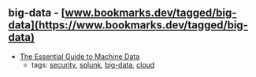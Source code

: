 big-data - [www.bookmarks.dev/tagged/big-data](https://www.bookmarks.dev/tagged/big-data)
---
* [The Essential Guide to Machine Data](https://www.splunk.com/pdfs/ebooks/the-essential-guide-to-machine-data.pdf)
    * tags: [security](../tagged/security.md), [splunk](../tagged/splunk.md), [big-data](../tagged/big-data.md), [cloud](../tagged/cloud.md)
